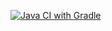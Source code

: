 [![Java CI with Gradle](https://github.com/gorbachevanna/Seleniumm/actions/workflows/gradle.yml/badge.svg)](https://github.com/gorbachevanna/Seleniumm/actions/workflows/gradle.yml)

